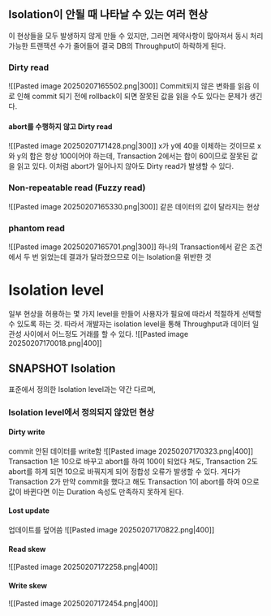 ## Isolation이 안될 때 나타날 수 있는 여러 현상
이 현상들을 모두 발생하지 않게 만들 수 있지만, 그러면 제약사항이 많아져서 동시 처리 가능한 트랜잭션 수가 줄어들어 결국 DB의 Throughput이 하락하게 된다.
### Dirty read
![[Pasted image 20250207165502.png|300]]
Commit되지 않은 변화를 읽음
이로 인해 commit 되기 전에 rollback이 되면 잘못된 값을 읽을 수도 있다는 문제가 생긴다.
#### abort를 수행하지 않고 Dirty read
![[Pasted image 20250207171428.png|300]]
x가 y에 40을 이체하는 것이므로 x와 y의 합은 항상 100이어야 하는데, Transaction 2에서는 합이 60이므로 잘못된 값을 읽고 있다. 이처럼 abort가 일어나지 않아도 Dirty read가 발생할 수 있다.
### Non-repeatable read (Fuzzy read)
![[Pasted image 20250207165330.png|300]]
같은 데이터의 값이 달라지는 현상
### phantom read
![[Pasted image 20250207165701.png|300]]
하나의 Transaction에서 같은 조건에서 두 번 읽었는데 결과가 달라졌으므로 이는 Isolation을 위반한 것

# Isolation level
일부 현상을 허용하는 몇 가지 level을 만들어 사용자가 필요에 따라서 적절하게 선택할 수 있도록 하는 것.
따라서 개발자는 isolation level을 통해 Throughput과 데이터 일관성 사이에서 어느정도 거래를 할 수 있다.
![[Pasted image 20250207170018.png|400]]
## SNAPSHOT Isolation
표준에서 정의한 Isolation level과는 약간 다르며, 

### Isolation level에서 정의되지 않았던 현상
#### Dirty write
commit 안된 데이터를 write함
![[Pasted image 20250207170323.png|400]]
Transaction 1은 10으로 바꾸고 abort를 하여 100이 되었다 쳐도, Transaction 2도 abort를 하게 되면 10으로 바꿔지게 되어 정합성 오류가 발생할 수 있다. 
게다가 Transaction 2가 만약 commit을 했다고 해도 Transaction 1이 abort를 하여 0으로 값이 바뀐다면 이는 Duration 속성도 만족하지 못하게 된다.
#### Lost update
업데이트를 덮어씀
![[Pasted image 20250207170822.png|400]]
#### Read skew
![[Pasted image 20250207172258.png|400]]
#### Write skew
![[Pasted image 20250207172454.png|400]]
